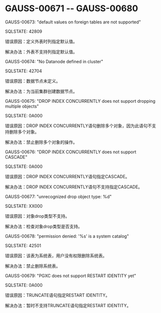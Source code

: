 # GAUSS-00671 -- GAUSS-00680

GAUSS-00673: "default values on foreign tables are not supported"

SQLSTATE: 42809

错误原因：定义外表时列指定默认值。

解决办法：外表不支持列指定默认值。

GAUSS-00674: "No Datanode defined in cluster"

SQLSTATE: 42704

错误原因：数据节点未定义。

解决办法：为当前集群创建数据节点。

GAUSS-00675: "DROP INDEX CONCURRENTLY does not support dropping multiple objects"

SQLSTATE: 0A000

错误原因：DROP INDEX CONCURRENTLY语句删除多个对象，因为此语句不支持删除多个对象。

解决办法：禁止删除多个对象的操作。

GAUSS-00676: "DROP INDEX CONCURRENTLY does not support CASCADE"

SQLSTATE: 0A000

错误原因：DROP INDEX CONCURRENTLY语句指定CASCADE。

解决办法：DROP INDEX CONCURRENTLY语句不支持指定CASCADE。

GAUSS-00677: "unrecognized drop object type: %d"

SQLSTATE: XX000

错误原因：对象drop类型不支持。

解决办法：检查对象drop类型是否支持。

GAUSS-00678: "permission denied: '%s' is a system catalog"

SQLSTATE: 42501

错误原因：该表为系统表，用户没有权限删除系统表。

解决办法：禁止删除系统表。

GAUSS-00679: "PGXC does not support RESTART IDENTITY yet"

SQLSTATE: 0A000

错误原因：TRUNCATE语句指定RESTART IDENTITY。

解决办法：暂时不支持TRUNCATE语句指定RESTART IDENTITY。
